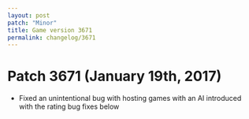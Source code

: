 ```yaml
---
layout: post
patch: "Minor"
title: Game version 3671
permalink: changelog/3671
---
```


# Patch 3671 (January 19th, 2017)

- Fixed an unintentional bug with hosting games with an AI introduced with the rating bug fixes below

